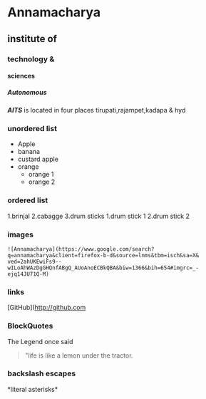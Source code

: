 # Annamacharya 
## institute of
### technology &
#### sciences 
##### Autonomous

***AITS*** is located in four places tirupati,rajampet,kadapa & hyd

### unordered list
* Apple
* banana
* custard apple
* orange
  * orange 1
  * orange 2
### ordered list
1.brinjal
2.cabagge
3.drum sticks
  1.drum stick 1 
  2.drum stick 2
  
  ### images
    ![Annamacharya](https://www.google.com/search?q=annamacharya&client=firefox-b-d&source=lnms&tbm=isch&sa=X&      ved=2ahUKEwiFs9--wILoAhWAzDgGHQnfABgQ_AUoAnoECBkQBA&biw=1366&bih=654#imgrc=_-ejq14JU71Q-M)
  ### links
  [GitHub](http://github.com
  
  ### BlockQuotes
   The Legend once said
   > "life is like a lemon under the tractor.
   
   ### backslash escapes
   \*literal asterisks\*
  
  
